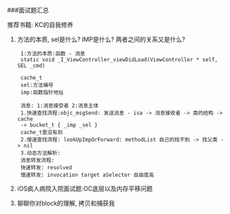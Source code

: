 ###面试题汇总

推荐书籍: KC的自我修养

1. 方法的本质, sel是什么? IMP是什么? 两者之间的关系又是什么?
	
		1:方法的本质:函数 - 消息
		static void _I_ViewController_viewDidLoad(ViewController * self, SEL _cmd)
		
		cache_t
		sel:方法编号
		imp:函数指针地址
		
		消息: 1:消息接受者 2:消息主体
		1.快速查找流程:objc_msgSend: 发送消息 - isa -> 消息接收者 -> 类的结构 -> cache 
		-> bucket_t { _imp _sel } 
		cache_t里没有则
		2.慢速查找流程: lookUpImpOrForward: methodList 自己的找不到 -> 找父类 -> nil
		3.动态方法解析: 
		消息转发流程:
		快速转发: resolved
		慢速转发: invocation target aSelector 自由度高
	
2. iOS疯人病院入院面试题:OC底层以及内存平移问题
3. 聊聊你对block的理解, 拷贝和捕获我
